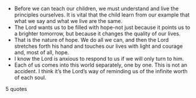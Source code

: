  - Before we can teach our children, we must understand and live the principles ourselves. It is vital that the child learn from our example that what we say and what we live are the same.
 - The Lord wants us to be filled with hope-not just because it points us to a brighter tomorrow, but because it changes the quality of our lives.
 - That is the nature of hope. We do all we can, and then the Lord stretches forth his hand and touches our lives with light and courage and, most of all, hope.
 - I know the Lord is anxious to respond to us if we will only turn to him.
 - Each of us comes into this world separately, one by one. This is not an accident. I think it’s the Lord’s way of reminding us of the infinite worth of each soul.

5 quotes